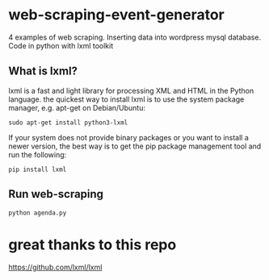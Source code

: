 # web-scraping-event-generator
4 examples of web scraping. Inserting data into wordpress mysql database. Code in python with lxml toolkit 

## What is lxml?
lxml is a fast and light library for processing XML and HTML in the Python language.
the quickest way to install lxml is to use the system package manager, e.g. apt-get on Debian/Ubuntu:

```sudo apt-get install python3-lxml```

If your system does not provide binary packages or you want to install a newer version, the best way is to get the pip package management tool and run the following:

```pip install lxml```

## Run web-scraping

```python agenda.py```

# great thanks to this repo
https://github.com/lxml/lxml
